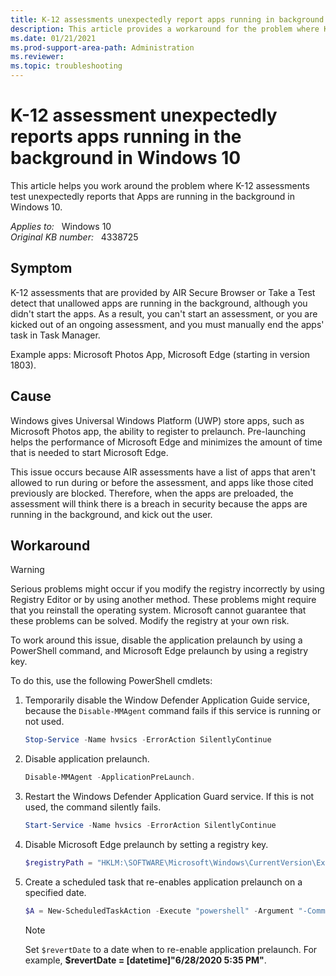 ```yaml
---
title: K-12 assessments unexpectedly report apps running in background
description: This article provides a workaround for the problem where K-12 assessments test unexpectedly reports that Apps are running in the background in Windows 10.
ms.date: 01/21/2021
ms.prod-support-area-path: Administration
ms.reviewer: 
ms.topic: troubleshooting
---
```

# K-12 assessment unexpectedly reports apps running in the background in Windows 10

This article helps you work around the problem where K-12 assessments test unexpectedly reports that Apps are running in the background in Windows 10.

_Applies to:_ &nbsp; Windows 10  
_Original KB number:_ &nbsp; 4338725

## Symptom

K-12 assessments that are provided by AIR Secure Browser or Take a Test detect that unallowed apps are running in the background, although you didn't start the apps. As a result, you can't start an assessment, or you are kicked out of an ongoing assessment, and you must manually end the apps' task in Task Manager.

Example apps: Microsoft Photos App, Microsoft Edge (starting in version 1803).

## Cause

Windows gives Universal Windows Platform (UWP) store apps, such as Microsoft Photos app, the ability to register to prelaunch. Pre-launching helps the performance of Microsoft Edge and minimizes the amount of time that is needed to start Microsoft Edge.

This issue occurs because AIR assessments have a list of apps that aren't allowed to run during or before the assessment, and apps like those cited previously are blocked. Therefore, when the apps are preloaded, the assessment will think there is a breach in security because the apps are running in the background, and kick out the user.

## Workaround

> [!WARNING]
> Serious problems might occur if you modify the registry incorrectly by using Registry Editor or by using another method. These problems might require that you reinstall the operating system. Microsoft cannot guarantee that these problems can be solved. Modify the registry at your own risk.

To work around this issue, disable the application prelaunch by using a PowerShell command, and Microsoft Edge prelaunch by using a registry key.

To do this, use the following PowerShell cmdlets:

1. Temporarily disable the Window Defender Application Guide service, because the `Disable-MMAgent` command fails if this service is running or not used.

   ```powershell
   Stop-Service -Name hvsics -ErrorAction SilentlyContinue
   ```

1. Disable application prelaunch.

   ```powershell
   Disable-MMAgent -ApplicationPreLaunch.
   ```

1. Restart the Windows Defender Application Guard service. If this is not used, the command silently fails.

   ```powershell
   Start-Service -Name hvsics -ErrorAction SilentlyContinue
   ```

1. Disable Microsoft Edge prelaunch by setting a registry key.

   ```powershell
   $registryPath = "HKLM:\SOFTWARE\Microsoft\Windows\CurrentVersion\Explorer\PreLaunch\Microsoft.MicrosoftEdge_8wekyb3d8bbwe!MicrosoftEdge" $Name = "Enabled" $value = "0" New-Item -Path $registryPath -Force | Out-Null New-ItemProperty -Path $registryPath -Name $name -Value $value -PropertyType DWORD -Force | Out-Null
   ```

1. Create a scheduled task that re-enables application prelaunch on a specified date.

   ```powershell
   $A = New-ScheduledTaskAction -Execute "powershell" -Argument "-Command `"Stop-Service -Name hvsics -ErrorAction SilentlyContinue; Enable-MMAgent -ApplicationPreLaunch;Start-Service -Name hvsics -ErrorAction SilentlyContinue;New-ItemProperty -Path `"HKLM:\SOFTWARE\Microsoft\Windows\CurrentVersion\Explorer\PreLaunch\Microsoft.MicrosoftEdge_8wekyb3d8bbwe!MicrosoftEdge`" -Name `"Enabled`" -Value `"1`" -PropertyType DWORD -Force | Out-Null`"" $revertDate = <Specify a date> $T = New-ScheduledTaskTrigger -Once -At $revertDate $P = New-ScheduledTaskPrincipal -UserID "NT AUTHORITY\SYSTEM" -LogonType ServiceAccount -RunLevel Highest $timespan = New-TimeSpan -Minutes 1 $S = New-ScheduledTaskSettingsSet -AllowStartIfOnBatteries -DontStopIfGoingOnBatteries -DontStopOnIdleEnd -StartWhenAvailable -RestartCount 3 -RestartInterval $timespan $D = New-ScheduledTask -Action $A -Principal $P -Trigger $T -Settings $S Register-ScheduledTask DisableAppPrelaunch -InputObject $D
   ```

   > [!NOTE]
   > Set `$revertDate` to a date when to re-enable application prelaunch. For example, **$revertDate = [datetime]"6/28/2020 5:35 PM"**.
